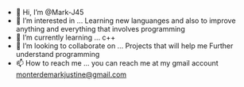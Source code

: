 - 👋 Hi, I’m @Mark-J45
- 👀 I’m interested in ... Learning new languanges and also to improve anything and everything that involves programming
- 🌱 I’m currently learning ... c++ 
- 💞️ I’m looking to collaborate on ... Projects that will help me Further understand programming
- 📫 How to reach me ... you can reach me at my gmail account monterdemarkjustine@gmail.com

<!---
Mark-J45/Mark-J45 is a ✨ special ✨ repository because its `README.md` (this file) appears on your GitHub profile.
You can click the Preview link to take a look at your changes.
--->
